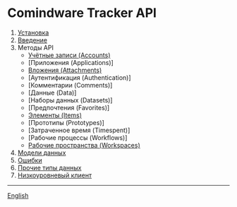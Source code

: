 # Comindware Tracker API

1. [Установка](install.ru.md)
2. [Введение](intro.ru.md)
3. Методы API
   - [Учётные записи (Accounts)](api-accounts.ru.md)
   - [Приложения (Applications)]
   - [Вложения (Attachments)](api-attachment.ru.md)
   - [Аутентификация (Authentication)]
   - [Комментарии (Comments)]
   - [Данные (Data)]
   - [Наборы данных (Datasets)]
   - [Предпочтения (Favorites)]
   - [Элементы (Items)](api-items.ru.md)
   - [Прототипы (Prototypes)]
   - [Затраченное время (Timespent)]
   - [Рабочие процессы (Workflows)]
   - [Рабочие пространства (Workspaces)](api-workspaces.ru.md)
4. [Модели данных](models.ru.md)
5. [Ошибки](errors.ru.md)
6. [Прочие типы данных](types.ru.md)
7. [Низкоуровневый клиент](client.ru.md)

---

[English](index.en.md)
